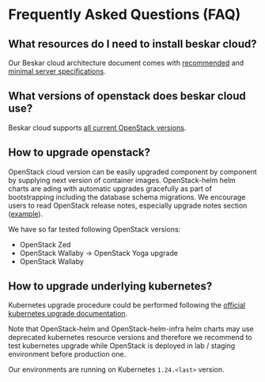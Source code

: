 # Frequently Asked Questions (FAQ)

## What resources do I need to install beskar cloud?

Our Beskar cloud architecture document comes with [recommended](architecture.md#recommended-hw-specification) and [minimal server specifications](architecture.md#minimal-configuration).

## What versions of openstack does beskar cloud use?

Beskar cloud supports [all current OpenStack versions](https://releases.openstack.org/).

## How to upgrade openstack?

OpenStack cloud version can be easily upgraded component by component by supplying next version of container images.
OpenStack-helm helm charts are ading with automatic upgrades gracefully as part of bootstrapping including the database schema migrations.
We encourage users to read OpenStack release notes, especially upgrade notes section ([example](https://docs.openstack.org/releasenotes/cinder/yoga.html#upgrade-notes)).

We have so far tested following OpenStack versions:
 * OpenStack Zed
 * OpenStack Wallaby -> OpenStack Yoga upgrade
 * OpenStack Wallaby

## How to upgrade underlying kubernetes?

Kubernetes upgrade procedure could be performed following the [official kubernetes upgrade documentation](https://kubernetes.io/docs/tasks/administer-cluster/cluster-upgrade).

Note that OpenStack-helm and OpenStack-helm-infra helm charts may use deprecated kubernetes resource versions and therefore
we recommend to test kubernetes upgrade while OpenStack is deployed in lab / staging environment before production one.

Our environments are running on Kubernetes `1.24.<last>` version.
